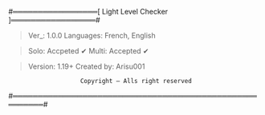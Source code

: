 #═════════════════[ Light Level Checker ]═════════════════#

> Ver_: 1.0.0
> Languages: French, English

> Solo: Accpeted ✔
> Multi: Accepted ✔

> Version: 1.19+
> Created by: Arisu001


                        Copyright — Alls right reserved
#════════════════════════════════════════════════════════#
